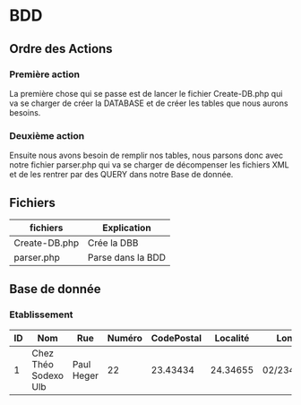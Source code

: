 # BDD
## Ordre des Actions
### Première action
La première chose qui se passe est de lancer le fichier Create-DB.php qui va se charger de créer la DATABASE et de créer les tables que nous aurons besoins.

### Deuxième action
Ensuite nous avons besoin de remplir nos tables, nous parsons donc avec notre fichier parser.php qui va se charger de décompenser les fichiers XML et de les rentrer par des QUERY dans notre Base de donnée.

## Fichiers
fichiers 		|Explication
--------------	|------------------
Create-DB.php 	|Crée la DBB
parser.php 		|Parse dans la BDD

## Base de donnée
### Etablissement
ID | Nom | Rue | Numéro | CodePostal | Localité | Long | Lat | Tel | WebLink | type
---|-----|-----|--------|------------|----------|------|-----|-----|---------|------
1  |Chez Théo Sodexo Ulb | Paul Heger | 22 | 23.43434 | 24.34655 | 02/234455| Restaurant
